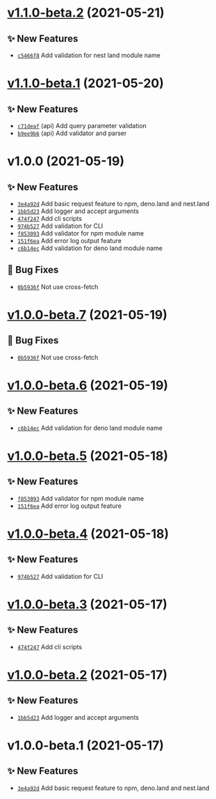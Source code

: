 # [v1.1.0-beta.2](https://github.com/TomokiMiyauci/nameable/compare/v1.1.0-beta.1...v1.1.0-beta.2) (2021-05-21)

## ✨ New Features
- [`c5466f8`](https://github.com/TomokiMiyauci/nameable/commit/c5466f8)   Add validation for nest land module name

# [v1.1.0-beta.1](https://github.com/TomokiMiyauci/nameable/compare/v1.0.0...v1.1.0-beta.1) (2021-05-20)

## ✨ New Features
- [`c71deaf`](https://github.com/TomokiMiyauci/nameable/commit/c71deaf)  (api) Add query parameter validation 
- [`b9ee9b6`](https://github.com/TomokiMiyauci/nameable/commit/b9ee9b6)  (api) Add validator and parser

# v1.0.0 (2021-05-19)

## ✨ New Features
- [`3e4a92d`](https://github.com/TomokiMiyauci/nameable/commit/3e4a92d)   Add basic request feature to npm, deno.land and nest.land 
- [`1bb5d23`](https://github.com/TomokiMiyauci/nameable/commit/1bb5d23)   Add logger and accept arguments 
- [`474f247`](https://github.com/TomokiMiyauci/nameable/commit/474f247)   Add cli scripts 
- [`974b527`](https://github.com/TomokiMiyauci/nameable/commit/974b527)   Add validation for CLI 
- [`f853093`](https://github.com/TomokiMiyauci/nameable/commit/f853093)   Add validator for npm module name 
- [`151f6ea`](https://github.com/TomokiMiyauci/nameable/commit/151f6ea)   Add error log output feature 
- [`c6b14ec`](https://github.com/TomokiMiyauci/nameable/commit/c6b14ec)   Add validation for deno land module name 

## 🐛 Bug Fixes
- [`0b5936f`](https://github.com/TomokiMiyauci/nameable/commit/0b5936f)   Not use cross-fetch

# [v1.0.0-beta.7](https://github.com/TomokiMiyauci/nameable/compare/v1.0.0-beta.6...v1.0.0-beta.7) (2021-05-19)

## 🐛 Bug Fixes
- [`0b5936f`](https://github.com/TomokiMiyauci/nameable/commit/0b5936f)   Not use cross-fetch

# [v1.0.0-beta.6](https://github.com/TomokiMiyauci/nameable/compare/v1.0.0-beta.5...v1.0.0-beta.6) (2021-05-19)

## ✨ New Features
- [`c6b14ec`](https://github.com/TomokiMiyauci/nameable/commit/c6b14ec)   Add validation for deno land module name

# [v1.0.0-beta.5](https://github.com/TomokiMiyauci/nameable/compare/v1.0.0-beta.4...v1.0.0-beta.5) (2021-05-18)

## ✨ New Features
- [`f853093`](https://github.com/TomokiMiyauci/nameable/commit/f853093)   Add validator for npm module name 
- [`151f6ea`](https://github.com/TomokiMiyauci/nameable/commit/151f6ea)   Add error log output feature

# [v1.0.0-beta.4](https://github.com/TomokiMiyauci/nameable/compare/v1.0.0-beta.3...v1.0.0-beta.4) (2021-05-18)

## ✨ New Features
- [`974b527`](https://github.com/TomokiMiyauci/nameable/commit/974b527)   Add validation for CLI

# [v1.0.0-beta.3](https://github.com/TomokiMiyauci/nameable/compare/v1.0.0-beta.2...v1.0.0-beta.3) (2021-05-17)

## ✨ New Features
- [`474f247`](https://github.com/TomokiMiyauci/nameable/commit/474f247)   Add cli scripts

# [v1.0.0-beta.2](https://github.com/TomokiMiyauci/nameable/compare/v1.0.0-beta.1...v1.0.0-beta.2) (2021-05-17)

## ✨ New Features
- [`1bb5d23`](https://github.com/TomokiMiyauci/nameable/commit/1bb5d23)   Add logger and accept arguments

# v1.0.0-beta.1 (2021-05-17)

## ✨ New Features
- [`3e4a92d`](https://github.com/TomokiMiyauci/nameable/commit/3e4a92d)   Add basic request feature to npm, deno.land and nest.land
